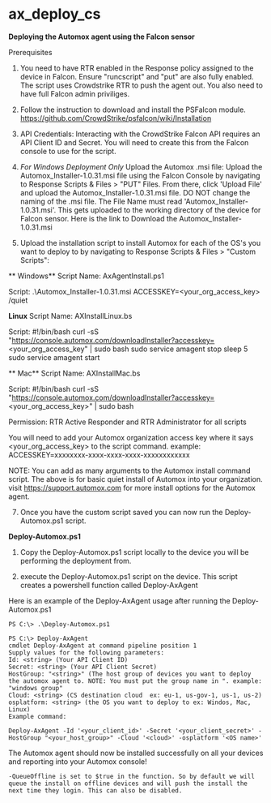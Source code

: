 # ax_deploy_cs

**Deploying the Automox agent using the Falcon sensor**

Prerequisites

1. You need to have RTR enabled in the Response policy assigned to the device in Falcon. Ensure "runcscript" and "put" are also fully enabled. The script uses Crowdstrike RTR to push the agent out. You also need to have full Falcon admin priviliges.

2. Follow the instruction to download and install the PSFalcon module. https://github.com/CrowdStrike/psfalcon/wiki/Installation

3. API Credentials: Interacting with the CrowdStrike Falcon API requires an API Client ID and Secret. You will need to create this from the Falcon console to use for the script.

4. *For Windows Deployment Only* Upload the Automox .msi file: Upload the Automox_Installer-1.0.31.msi file using the Falcon Console by navigating to Response Scripts & Files > "PUT" Files. From there, click 'Upload File' and upload the Automox_Installer-1.0.31.msi file. DO NOT change the naming of the .msi file. The File Name must read 'Automox_Installer-1.0.31.msi'. This gets uploaded to the working directory of the device for Falcon sensor. Here is the link to Download the Automox_Installer-1.0.31.msi

5. Upload the installation script to install Automox for each of the OS's you want to deploy to by navigating to Response Scripts & Files > "Custom Scripts":

 
** Windows**
 Script Name:   AxAgentInstall.ps1
 
 Script:        .\Automox_Installer-1.0.31.msi ACCESSKEY=<your_org_access_key> /quiet
  
 
 **Linux**
 Script Name:   AXInstallLinux.bs
 
 Script:        #!/bin/bash
                curl -sS "https://console.automox.com/downloadInstaller?accesskey=<your_org_access_key" | sudo bash
                sudo service amagent stop
                sleep 5
                sudo service amagent start 
 
 
** Mac**
 Script Name:   AXInstallMac.bs
 
 Script:        #!/bin/bash
                curl -sS "https://console.automox.com/downloadInstaller?accesskey=<your_org_access_key>" | sudo bash

 
 Permission:    RTR Active Responder and RTR Administrator for all scripts
  
  You will need to add your Automox organization access key where it says <your_org_access_key> to the script command. example:
  ACCESSKEY=xxxxxxxx-xxxx-xxxx-xxxx-xxxxxxxxxxxx

  NOTE: You can add as many arguments to the Automox install command script. The above is for basic quiet install of Automox into your organization. 
  visit https://support.automox.com for more install options for the Automox agent.
  

7. Once you have the custom script saved you can now run the Deploy-Automox.ps1 script.



**Deploy-Automox.ps1**
1. Copy the Deploy-Automox.ps1 script locally to the device you will be performing the deployment from.

2. execute the Deploy-Automox.ps1 script on the device. This script creates a powershell function called Deploy-AxAgent

  Here is an example of the Deploy-AxAgent usage after running the Deploy-Automox.ps1

  ```
  PS C:\> .\Deploy-Automox.ps1

  PS C:\> Deploy-AxAgent
  cmdlet Deploy-AxAgent at command pipeline position 1
  Supply values for the following parameters:
  Id: <string> (Your API Client ID)
  Secret: <string> (Your API Client Secret) 
  HostGroup: "<string>" (The host group of devices you want to deploy the automox agent to. NOTE: You must put the group name in ". example: "windows group"
  Cloud: <string> (CS destination cloud  ex: eu-1, us-gov-1, us-1, us-2)
  osplatform: <string> (the OS you want to deploy to ex: Windos, Mac, Linux)
  Example command:
  ```

  ```
  Deploy-AxAgent -Id '<your_client_id>' -Secret '<your_client_secret>' -HostGroup "<your_host_group>" -Cloud '<cloud>' -osplatform '<OS name>'
  ```

  The Automox agent should now be installed successfully on all your devices and reporting into your Automox console!

  ```
  -QueueOffline is set to $true in the function. So by default we will queue the install on offline devices and will push the install the next time they login. This can also be disabled.
